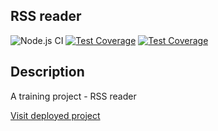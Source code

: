 ## RSS reader

![Node.js CI](https://github.com/olgabelykh/frontend-project-lvl3/workflows/Node.js%20CI/badge.svg)
[![Test Coverage](https://api.codeclimate.com/v1/badges/4c88e5ace68233bb8e90/test_coverage)](https://codeclimate.com/github/olgabelykh/frontend-project-lvl3/test_coverage)
[![Test Coverage](https://api.codeclimate.com/v1/badges/4c88e5ace68233bb8e90/test_coverage)](https://codeclimate.com/github/olgabelykh/frontend-project-lvl3/test_coverage)

## Description

A training project - RSS reader

[Visit deployed project](https://frontend-project-lvl3-kappa-ashy.vercel.app)
